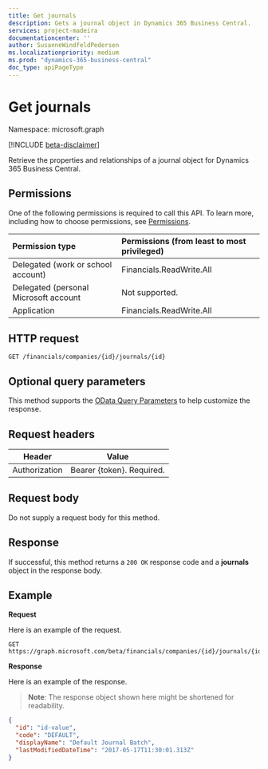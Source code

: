 ```yaml
---
title: Get journals 
description: Gets a journal object in Dynamics 365 Business Central.
services: project-madeira
documentationcenter: ''
author: SusanneWindfeldPedersen
ms.localizationpriority: medium
ms.prod: "dynamics-365-business-central"
doc_type: apiPageType
---
```


# Get journals

Namespace: microsoft.graph

[!INCLUDE [beta-disclaimer](../../includes/beta-disclaimer.md)]

Retrieve the properties and relationships of a journal object for Dynamics 365 Business Central.

## Permissions
One of the following permissions is required to call this API. To learn more, including how to choose permissions, see [Permissions](/graph/permissions-reference).

|Permission type |Permissions (from least to most privileged)|
|:---------------|:------------------------------------------|
|Delegated (work or school account)|Financials.ReadWrite.All |
|Delegated (personal Microsoft account|Not supported.|
|Application|Financials.ReadWrite.All|

## HTTP request

```http
GET /financials/companies/{id}/journals/{id}
```

## Optional query parameters
This method supports the [OData Query Parameters](/graph/query-parameters) to help customize the response.

## Request headers
|Header|Value|
|------|-----|
|Authorization  |Bearer {token}. Required. |

## Request body
Do not supply a request body for this method.

## Response
If successful, this method returns a `200 OK` response code and a **journals** object in the response body.

## Example

**Request**

Here is an example of the request.
```http
GET https://graph.microsoft.com/beta/financials/companies/{id}/journals/{id}
```

**Response**

Here is an example of the response. 

> **Note**: The response object shown here might be shortened for readability.

```json
{
  "id": "id-value",
  "code": "DEFAULT",
  "displayName": "Default Journal Batch",
  "lastModifiedDateTime": "2017-05-17T11:30:01.313Z"
}
```



